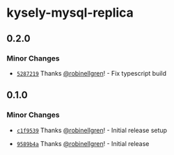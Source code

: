 # kysely-mysql-replica

## 0.2.0

### Minor Changes

- [`5287219`](https://github.com/robinellgren/kysely-mysql-replica/commit/5287219b8d79390c31d1b850d9eb7afcaeea95a7) Thanks [@robinellgren](https://github.com/robinellgren)! - Fix typescript build

## 0.1.0

### Minor Changes

- [`c1f9539`](https://github.com/robinellgren/kysely-mysql-replica/commit/c1f95393a5a6dd500370c9452c98e5267263bfa4) Thanks [@robinellgren](https://github.com/robinellgren)! - Initial release setup

- [`9589b4a`](https://github.com/robinellgren/kysely-mysql-replica/commit/9589b4ad817eff7426f3e08042a6c27cd19cbda6) Thanks [@robinellgren](https://github.com/robinellgren)! - Initial release
